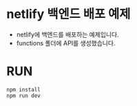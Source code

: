 # netlify 백엔드 배포 예제
- netlify에 백엔드를 배포하는 예제입니다.
- functions 폴더에 API를 생성했습니다.

# RUN
    npm install
    npm run dev
